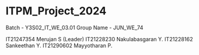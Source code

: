 # ITPM_Project_2024
Batch - Y3S02_IT_WE_03.01
Group Name - JUN_WE_74

IT21247354 Merujan S (Leader)
IT21228230 Nakulabasgaran Y.
IT21228162 Sankeethan Y.
IT21290602 Mayyotharan P.
 
